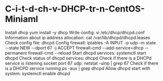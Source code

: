 # C-i-t-d-ch-v-DHCP-tr-n-CentOS-Miniaml
Install dhcp
yum install -y dhcp
Write config:
vi /etc/dhcp/dhcpd.conf
Information about ip address allocation:
cat /var/lib/dhcpd/dhcpd.leases
Check config file:
dhcpd
Config firewall:
iptables -A INPUT -p udp -m state --state NEW --dport 67 -j ACCEPT
firewall-cmd --add-service=dhcp --permanent
firewall-cmd --reload 
Start dhcpd services:
systemctl start dhcpd
Check status of dhcpd services:
dhcpd
Check if there is a DHCPd service is listening socket port 67 udp:
netstat -ulnp | grep 67
Check if there is a DHCPD service running
ps -aux | grep dhcpd
Allow dhcpd start with system:
systemctl enable dhcpd
